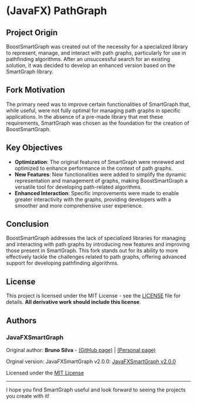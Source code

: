# (JavaFX) PathGraph


## Project Origin
BoostSmartGraph was created out of the necessity for a specialized library to represent, manage, and interact with path graphs, particularly for use in pathfinding algorithms. After an unsuccessful search for an existing solution, it was decided to develop an enhanced version based on the SmartGraph library.

## Fork Motivation
The primary need was to improve certain functionalities of SmartGraph that, while useful, were not fully optimal for managing path graphs in specific applications. In the absence of a pre-made library that met these requirements, SmartGraph was chosen as the foundation for the creation of BoostSmartGraph.

## Key Objectives

- **Optimization**: The original features of SmartGraph were reviewed and optimized to enhance performance in the context of path graphs.
- **New Features**: New functionalities were added to simplify the dynamic representation and management of graphs, making BoostSmartGraph a versatile tool for developing path-related algorithms.
- **Enhanced Interaction**: Specific improvements were made to enable greater interactivity with the graphs, providing developers with a smoother and more comprehensive user experience.

## Conclusion
BoostSmartGraph addresses the lack of specialized libraries for managing and interacting with path graphs by introducing new features and improving those present in SmartGraph. This fork stands out for its ability to more effectively tackle the challenges related to path graphs, offering advanced support for developing pathfinding algorithms.



## License

This project is licensed under the MIT License - see the [LICENSE](LICENSE.txt) file for details. **All derivative work should include this license**.

## Authors

### JavaFXSmartGraph

Original author: **Bruno Silva** - [(GitHub page)](https://github.com/brunomnsilva) | [(Personal page)](https://www.brunomnsilva.com/)

Orginal version: JavaFXSmartGraph v2.0.0: [JavaFXSmartGraph v2.0.0](https://github.com/brunomnsilva/JavaFXSmartGraph/releases/tag/v2.0.0)

Licensed under the [MIT License](https://github.com/brunomnsilva/JavaFXSmartGraph/blob/master/LICENSE.txt)


---

I hope you find SmartGraph useful and look forward to seeing the projects you create with it!
